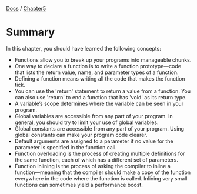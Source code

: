 [Docs](../../) / [Chapter5](../)
# Summary
In this chapter, you  should have learned the following concepts:
- Functions allow you to break up your programs into manageable chunks.
- One way to declare a function is to write a function prototype—code that lists the return value, name, and parameter types of a function.
- Defining a function means writing all the code that makes the function tick.
- You can use the 'return' statement to return a value from a function. You can also use 'return' to end a function that has 'void' as its return type.
- A variable’s scope determines where the variable can be seen in your program.
- Global variables are accessible from any part of your program. In general, you should try to limit your use of global variables.
- Global constants are accessible from any part of your program. Using global constants can make your program code clearer.
- Default arguments are assigned to a parameter if no value for the parameter is specified in the function call.
- Function overloading is the process of creating multiple definitions for the same function, each of which has a different set of parameters.
- Function inlining is the process of asking the compiler to inline a function—meaning that the compiler should make a copy of the function everywhere in the code where the function is called. Inlining very small functions can sometimes yield a performance boost.